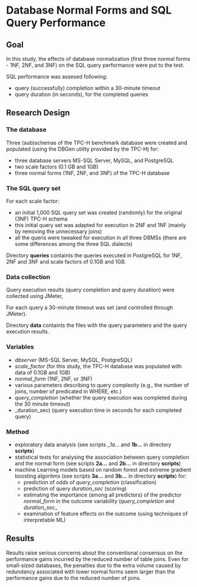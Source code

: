 # Database Normal Forms and SQL Query Performance

## Goal
In this study, the effects of database normalization (first three normal forms - 1NF, 2NF, and 3NF) on the SQL query performance were put to the test.

SQL performance was assesed following:
* query (successfully) completion within a 30-minute timeout
* query duration (in seconds), for the completed queries 


## Research Design

### The database
Three (sub)schemas of the TPC-H benchmark database were created and populated (using the DBGen utility provided by the TPC-H) for:
* three database servers MS-SQL Server, MySQL, and PostgreSQL
* two scale factors (0.1 GB and 1GB)
* three normal forms (1NF, 2NF, and 3NF) of the TPC-H database

### The SQL query set
For each scale factor:
* an initial 1,000 SQL query set was created (randomly) for the original (3NF) TPC-H schema
* this initial query set was adapted for execution in 2NF and 1NF (mainly by removing the unnecessary joins)
* all the queris were tweaked for execution in all three DBMSs (there are some differences among the three SQL dialects)
  
Directory __queries__ containts the queries executed in PostgreSQL for 1NF, 2NF and 3NF and scale factors of 0.1GB and 1GB.


### Data collection
Query execution results (query completion and query duratiion) were collected using JMeter,

For each query a 30-minute timeout was set (and controlled through JMeter).

Directory __data__ containts the files with the query parameters and the query execution results.


### Variables
* _dbserver_ (MS-SQL Server, MySQL, PostgreSQL)
* _scale_factor_ (for this study, the TPC-H database was populated with data of 0.1GB and 1GB)
* _normal_form_ (1NF, 2NF, or 3NF)
* various parameters describing to query complexity (e.g., the number of joins, number of predicated in WHERE, etc.)
* _query_completion_ (whether the query execution was completed during the 30 minute timeout)
* _duration_sec) (query execution time in seconds for each completed query)

### Method
* exploratory data analysis (see scripts __1a..._ and __1b...__ in directory __scripts__)
* statistical tests for analysing the association between query completion and the normal form (see scripts __2a...__ and __2b...__ in directory __scripts__)
* machine Learning models based on random forest and extreme gradient boosting algoritms (see scripts __3a...__ and __3b...__ in directory __scripts__) for:
  - prediction of odds of _query_completion_ (classification)
  - prediction of query _duration_sec_ (scoring)
  - estimating the importance (among all predictors) of the predictor _normal_form_ in the outcome variability (_query_completion_ and _duration_sec__
  - examination of feature effects on the outcome (using techniques of interpretable ML)


## Results
Results raise serious concerns about the conventional consensus on the performance gains incurred by the reduced number of table joins. 
Even for small-sized databases, the penalties due to the extra volume caused by redundancy associated with lower normal forms
seem larger than the performance gains due to the reduced number of joins. 
